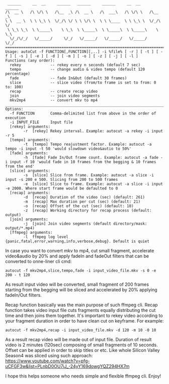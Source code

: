 ```
 ______     __  __     ______   ______     ______     __  __     ______
/\  __ \   /\ \/\ \   /\__  _\ /\  __ \   /\  ___\   /\ \/\ \   /\__  _\
\ \  __ \  \ \ \_\ \  \/_/\ \/ \ \ \/\ \  \ \ \____  \ \ \_\ \  \/_/\ \/
 \ \_\ \_\  \ \_____\    \ \_\  \ \_____\  \ \_____\  \ \_____\    \ \_\
  \/_/\/_/   \/_____/     \/_/   \/_____/   \/_____/   \/_____/     \/_/
=======================================================================================================================================================================
Usage: autoCut -f FUNCTION[,FUNCTION][,..] -i %file% [ -r ] [ -t ] [ -f ] [ -s ] [ -e ] [ -d ] [ -m ] [ -o ] [ -z ] [ -j ] [ -l ]
Functions (any order):
  rekey             -- rekey every n seconds (default 7 sec)
  tempo             -- change audio & video tempo (default 120 percentage)
  fade              -- fade In&Out (default 30 frames)
  slice             -- slice video (from/to frame is set to from: 0 to: 100)
  recap             -- create recap video
  join              -- join video segments
  mkv2mp4           -- convert mkv to mp4
_______________________________________________________________________________________________________________________________________________________________________
Options:
  -f FUNCTION       Comma-delimited list from above in the order of execution
  -i INPUT_FILE     Input file
  [rekey] arguments:
        -r  [rekey] Rekey interval. Example: autocut -a rekey -i input -r 5
  [tempo] arguments:
        -t  [tempo] Tempo reajustment factor. Example: autocut -a tempo -i input -t 50 'would slowdown video&autio to 50%'
  [fade] arguments:
        -h  [fade] Fade In/Out frame count. Example: autocut -a fade -i input -f 10 'would fade in 10 frames from the begging & 10 frames from the end'
  [slice] arguments:
        -s  [slice] Slice from frame. Example: autocut -a slice -i input -s 200 e 500. Slicing from 200 to 500 frames
        -e  [slice] Slice to frame. Example: autocut -a slice -i input -e 2000. Where start frame would be defaulted to 0
  [recap] arguments:
        -d  [recap] Duration of the video (sec) (default: 261)
        -m  [recap] Max duration per cut (sec) (default: 21)
        -o  [recap] Offset of the cut (sec) (default: 10)
        -z  [recap] Working directory for recap process (default: output)
  [join] arguments:
        -j  [join] Join video segments (default directory/mask: output/*.mp4)
  [ffmpeg] arguments:
        -l  ffmpeg log level {panic,fatal,error,warning,info,verbose,debug}. Default is quiet

```

In case you want to convert mkv to mp4, cut small fragment, accelerate video&audio by 20% and apply fadeIn and fadeOut filters that can be converted to onne-liner cli cmd:
```
autocut -f mkv2mp4,slice,tempo,fade -i input_video_file.mkv -s 0 -e 200 - t 120
```

As result input video will be converted, small fragment of 200 frames starting from the begging will be sliced and accelerated by 20% applying fadeIn/Out filters.

Recap function basically was the main purpose of such ffmpeg cli. Recap function takes video input file cuts fragments equally distributing the cut time and then joins them together.
It's important to rekey video according to your fragment duration in order to have clean cut on keyframe. For example:
```
autocut -f mkv2mp4,recap -i input_video_file.mkv -d 120 -m 10 -0 10
```

As a result recap video will be made out of input file. Duration of result video is 2 minutes (120sec) composing of small fragments of 10 seconds. Offset can be applied in order to skip titles or etc.
Like whole Silicon Valley Season4 was sliced using such approach: https://www.youtube.com/watch?v=pfg-uCFGF3w&list=PLnbD0OU7iJ_-24yY169dowgYQZ294HX7m

I hope this helps someone who needs simple and flexible ffmpeg cli.
Enjoy!
